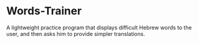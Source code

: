 # Words-Trainer
A lightweight practice program that displays difficult Hebrew words to the user, and then asks him to provide simpler translations.
